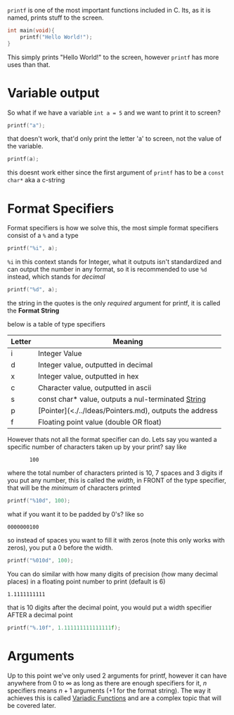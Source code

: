 `printf` is one of the most important functions included in C. Its, as it is named, prints stuff to the screen.
```c
int main(void){
	printf("Hello World!");
}
```
This simply prints "Hello World!" to the screen, however `printf` has more uses than that.

# Variable output

So what if we have a variable `int a = 5` and we want to print it to screen?
```c
printf("a");
```
that doesn't work, that'd only print the letter 'a' to screen, not the value of the variable.
```c
printf(a);
```
this doesnt work either since the first argument of `printf` has to be a `const char*` aka a c-string

# Format Specifiers

Format specifiers is how we solve this, the most simple format specifiers consist of a `%` and a type
```c
printf("%i", a);
```
`%i` in this context stands for Integer, what it outputs isn't standardized and can output the number in any format, so it is recommended to use `%d` instead, which stands for *decimal*
```c
printf("%d", a);
```
the string in the quotes is the only *required* argument for printf, it is called the **Format String**

below is a table of type specifiers

| Letter | Meaning |
| --- | --- |
| i | Integer Value |
| d | Integer value, outputted in decimal |
| x | Integer value, outputted in hex |
| c | Character value, outputted in ascii |
| s | const char* value, outputs a nul-terminated [String](<./../Ideas/String.md>) |
| p | [Pointer](<./../Ideas/Pointers.md), outputs the address |
| f | Floating point value (double OR float) |

However thats not all the format specifier can do. 
Lets say you wanted a specific number of characters taken up by your print?
say like
```
       100
```
where the total number of characters printed is 10, 7 spaces and 3 digits
if you put any number, this is called the *width*, in FRONT of the type specifier, that will be the *minimum* of characters printed

```c
printf("%10d", 100);
```
what if you want it to be padded by 0's? like so
```
0000000100
```
so instead of spaces you want to fill it with zeros (note this only works with zeros), you put a 0 before the width. 
```c
printf("%010d", 100);
```

You can do similar with how many digits of precision (how many decimal places) in a floating point number to print (default is 6)
```
1.1111111111
```
that is 10 digits after the decimal point, you would put a width specifier AFTER a decimal point
```c
printf("%.10f", 1.111111111111111f);
```

# Arguments

Up to this point we've only used 2 arguments for printf, however it can have anywhere from 0 to $\infty$ as long as there are enough specifiers for it, $n$ specifiers means $n+1$ arguments (+1 for the format string). The way it achieves this is called [Variadic Functions](<./../Ideas/Variadic Functions.md>) and are a complex topic that will be covered later.

